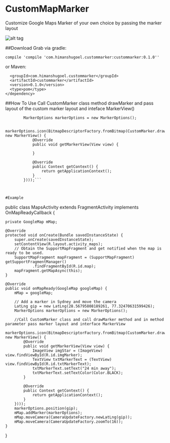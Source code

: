 # CustomMapMarker
	
Customize Google Maps Marker of your own choice by passing the marker layout

![alt tag](https://s3.postimg.org/8ah1ksj6b/map_Image.png)

##Download
Grab via gradle:

```compile 'compile 'com.himanshugoel.custommarker:custommarker:0.1.0''```

or Maven:
```<dependency>
  <groupId>com.himanshugoel.custommarker</groupId>
  <artifactId>custommarker</artifactId>
  <version>0.1.0</version>
  <type>pom</type>
</dependency>
 ```


##How To Use
Call CustomMarker class method drawMarker and pass layout of the custom marker layout and inteface MarkerView()

```LatLng gip = new LatLng(28.56795808189261, 77.32470631599426);
        MarkerOptions markerOptions = new MarkerOptions();

        markerOptions.icon(BitmapDescriptorFactory.fromBitmap(CustomMarker.drawMarker(R.layout.marker_view, new MarkerView() {
            @Override
            public void getMarkerView(View view) {
              
            }

            @Override
            public Context getContext() {
                return getApplicationContext();
            }
        })));```
			


#Example

```
public class MapsActivity extends FragmentActivity implements OnMapReadyCallback {

    private GoogleMap mMap;

    @Override
    protected void onCreate(Bundle savedInstanceState) {
        super.onCreate(savedInstanceState);
        setContentView(R.layout.activity_maps);
        // Obtain the SupportMapFragment and get notified when the map is ready to be used.
        SupportMapFragment mapFragment = (SupportMapFragment) getSupportFragmentManager()
                .findFragmentById(R.id.map);
        mapFragment.getMapAsync(this);
    }

    @Override
    public void onMapReady(GoogleMap googleMap) {
        mMap = googleMap;

        // Add a marker in Sydney and move the camera
        LatLng gip = new LatLng(28.56795808189261, 77.32470631599426);
        MarkerOptions markerOptions = new MarkerOptions();

        //Call CustomMarker class and call drawMarker method and in method parameter pass marker layout and interface MarkerView
        markerOptions.icon(BitmapDescriptorFactory.fromBitmap(CustomMarker.drawMarker(R.layout.marker_view, new MarkerView() {
            @Override
            public void getMarkerView(View view) {
                ImageView imgStar = (ImageView) view.findViewById(R.id.imgMarker);
                TextView txtMarkerText = (TextView) view.findViewById(R.id.txtMarkerText);
                txtMarkerText.setText("24 min away");
                txtMarkerText.setTextColor(Color.BLACK);
            }

            @Override
            public Context getContext() {
                return getApplicationContext();
            }
        })));
        markerOptions.position(gip);
        mMap.addMarker(markerOptions);
        mMap.moveCamera(CameraUpdateFactory.newLatLng(gip));
        mMap.moveCamera(CameraUpdateFactory.zoomTo(16));
    }
}

```






